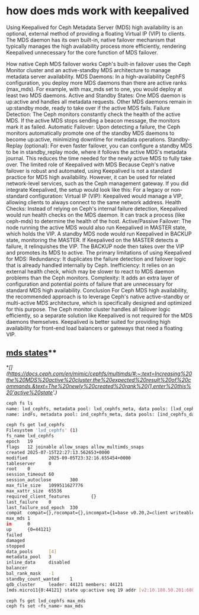 # how does mds work with keepalived

Using Keepalived for Ceph Metadata Server (MDS) high availability is an optional, external method of providing a floating Virtual IP (VIP) to clients. The MDS daemon has its own built-in, native failover mechanism that typically manages the high availability process more efficiently, rendering Keepalived unnecessary for the core function of MDS failover.

How native Ceph MDS failover works
Ceph's built-in failover uses the Ceph Monitor cluster and an active-standby MDS architecture to manage metadata server availability.
MDS Daemons: In a high-availability CephFS configuration, you deploy more MDS daemons than there are active ranks (max_mds). For example, with max_mds set to one, you would deploy at least two MDS daemons.
Active and Standby States:
One MDS daemon is up:active and handles all metadata requests.
Other MDS daemons remain in up:standby mode, ready to take over if the active MDS fails.
Failure Detection: The Ceph monitors constantly check the health of the active MDS. If the active MDS stops sending a beacon message, the monitors mark it as failed.
Automatic Failover: Upon detecting a failure, the Ceph monitors automatically promote one of the standby MDS daemons to become up:active, minimizing downtime for metadata operations.
Standby-Replay (optional): For even faster failover, you can configure a standby MDS to be in standby_replay mode, where it follows the active MDS's metadata journal. This reduces the time needed for the newly active MDS to fully take over.
The limited role of Keepalived with MDS
Because Ceph's native failover is robust and automated, using Keepalived is not a standard practice for MDS high availability. However, it can be used for related network-level services, such as the Ceph management gateway. If you did integrate Keepalived, the setup would look like this:
For a legacy or non-standard configuration:
Virtual IP (VIP): Keepalived would manage a VIP, allowing clients to always connect to the same network address.
Health Checks: Instead of relying on Ceph's internal failure detection, Keepalived would run health checks on the MDS daemon. It can track a process (like ceph-mds) to determine the health of the host.
Active/Passive Failover:
The node running the active MDS would also run Keepalived in MASTER state, which holds the VIP.
A standby MDS node would run Keepalived in BACKUP state, monitoring the MASTER.
If Keepalived on the MASTER detects a failure, it relinquishes the VIP.
The BACKUP node then takes over the VIP and promotes its MDS to active.
The primary limitations of using Keepalived for MDS:
Redundancy: It duplicates the failure detection and failover logic that is already handled internally by Ceph.
Inefficiency: It relies on an external health check, which may be slower to react to MDS daemon problems than the Ceph monitors.
Complexity: It adds an extra layer of configuration and potential points of failure that are unnecessary for standard MDS high availability.
Conclusion
For Ceph MDS high availability, the recommended approach is to leverage Ceph's native active-standby or multi-active MDS architecture, which is specifically designed and optimized for this purpose. The Ceph monitor cluster handles all failover logic efficiently, so a separate solution like Keepalived is not required for the MDS daemons themselves. Keepalived is better suited for providing high availability for front-end load balancers or gateways that need a floating VIP.

## [mds states](https://docs.ceph.com/en/reef/cephfs/mds-states/#:~:text=The%20Metadata%20Server%20(MDS)%20goes,to%20operate%20as%20a%20standby.)**

**[](https://www.ibm.com/docs/en/storage-ceph/8.0.0?topic=overview-implementing-ha-cephfs-nfs-service#:~:text=You%20can%20deploy%20NFS%20with,NFS%20servers%20when%20they%20fail.)**

**[](<https://docs.ceph.com/en/mimic/cephfs/multimds/#:~:text=Increasing%20the%20MDS%20active%20cluster,the%20expected%20result%20of%20commands.&text=The%20newly%20created%20rank%20(1,enter%20this%20'active%20state>'.)*

```bash
ceph fs ls
name: lxd_cephfs, metadata pool: lxd_cephfs_meta, data pools: [lxd_cephfs_data ]
name: indFs, metadata pool: ind_cephfs_meta, data pools: [ind_cephfs_data ]

ceph fs get lxd_cephfs
Filesystem 'lxd_cephfs' (1)
fs_name lxd_cephfs
epoch   19
flags   12 joinable allow_snaps allow_multimds_snaps
created 2025-07-15T22:27:13.562653+0000
modified        2025-09-05T23:32:16.655454+0000
tableserver     0
root    0
session_timeout 60
session_autoclose       300
max_file_size   1099511627776
max_xattr_size  65536
required_client_features        {}
last_failure    0
last_failure_osd_epoch  330
compat  compat={},rocompat={},incompat={1=base v0.20,2=client writeable ranges,3=default file layouts on dirs,4=dir inode in separate object,5=mds uses versioned encoding,6=dirfrag is stored in omap,7=mds uses inline data,8=no anchor table,9=file layout v2,10=snaprealm v2,11=minor log segments,12=quiesce subvolumes}
max_mds 1
in      0
up      {0=44121}
failed
damaged
stopped
data_pools      [4]
metadata_pool   3
inline_data     disabled
balancer
bal_rank_mask   -1
standby_count_wanted    1
qdb_cluster     leader: 44121 members: 44121
[mds.micro11{0:44121} state up:active seq 19 addr [v2:10.188.50.201:6800/507780230,v1:10.188.50.201:6801/507780230] compat {c=[1],r=[1],i=[1fff]}]

ceph fs get lxd_cephfs max_mds
ceph fs set <fs_name> max_mds
```
